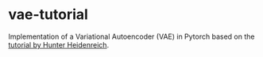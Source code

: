 # vae-tutorial
Implementation of a Variational Autoencoder (VAE) in Pytorch based on the [tutorial by Hunter Heidenreich](https://hunterheidenreich.com/?url=https%3A%2F%2Fhunterheidenreich.com%2Fposts%2Fmodern-variational-autoencoder-in-pytorch%2F).
